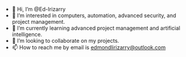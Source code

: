 - 👋 Hi, I’m @Ed-Irizarry
- 👀 I’m interested in computers, automation, advanced security, and project management.
- 🌱 I’m currently learning advanced project management and artificial intelligence.
- 💞️ I’m looking to collaborate on my projects.
- 📫 How to reach me by email is edmondlirizarry@outlook.com

<!---
Ed-Irizarry/Ed-Irizarry is a ✨ special ✨ repository because its `README.md` (this file) appears on your GitHub profile.
You can click the Preview link to take a look at your changes.
--->
